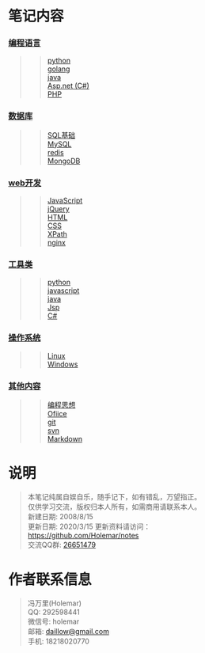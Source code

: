 
# 笔记内容

### [编程语言](#)
>> [python](./01.Python/)  
>> [golang](./10.GO/)  
>> [java](./05.Java/)   
>> [Asp.net (C#)](./06.Asp.net/)  
>> [PHP](./08.PHP/)   

### [数据库](./02.Database/)
>> [SQL基础](./02.Database/1.SQL基础.sql/)  
>> [MySQL](./02.Database/MySQL.sql/)  
>> [redis](./02.Database/redis.sql/)  
>> [MongoDB](./02.Database/MongoDB.sql/)  

### [web开发](./03.Web/)
>> [JavaScript](./03.Web/JavaScript/)  
>> [jQuery](./03.Web/jQuery/)  
>> [HTML](./03.Web/HTML/)  
>> [CSS](./03.Web/CSS/)  
>> [XPath](./03.Web/xpath/)  
>> [nginx](./03.Web/nginx/)  

### [工具类](./_utils/)
>> [python](./_utils/python/libs_my/)  
>> [javascript](./_utils/js/)  
>> [java](./_utils/java/)  
>> [Jsp](./_utils/Jsp/)  
>> [C#](./_utils/c#/)  

### [操作系统](./07.System/)
>> [Linux](./07.System/Linux/)   
>> [Windows](./07.System/Windows/)    

### [其他内容](#)
>> [编程思想](./04.思想/)   
>> [Ofiice](./09.Ofiice/)    
>> [git](./99.Other/git.sh)    
>> [svn](./99.Other/svn.sh)    
>> [Markdown](./99.Other/Markdown.md)    


# 说明
> 本笔记纯属自娱自乐，随手记下，如有错乱，万望指正。  
> 仅供学习交流，版权归本人所有，如需商用请联系本人。  
> 新建日期: 2008/8/15  
> 更新日期: 2020/3/15 
> 更新资料请访问： <https://github.com/Holemar/notes>  
> 交流QQ群:  <a target="_blank" href="//shang.qq.com/wpa/qunwpa?idkey=43dfd5fdbfb6b15118a5b61f111c9d786862912b670df7735c7120269f5b3d8f">26651479</a>



# 作者联系信息
> 冯万里(Holemar)  
> QQ:   292598441  
> 微信号: holemar  
> 邮箱: <daillow@gmail.com>  
> 手机: 18218020770  

